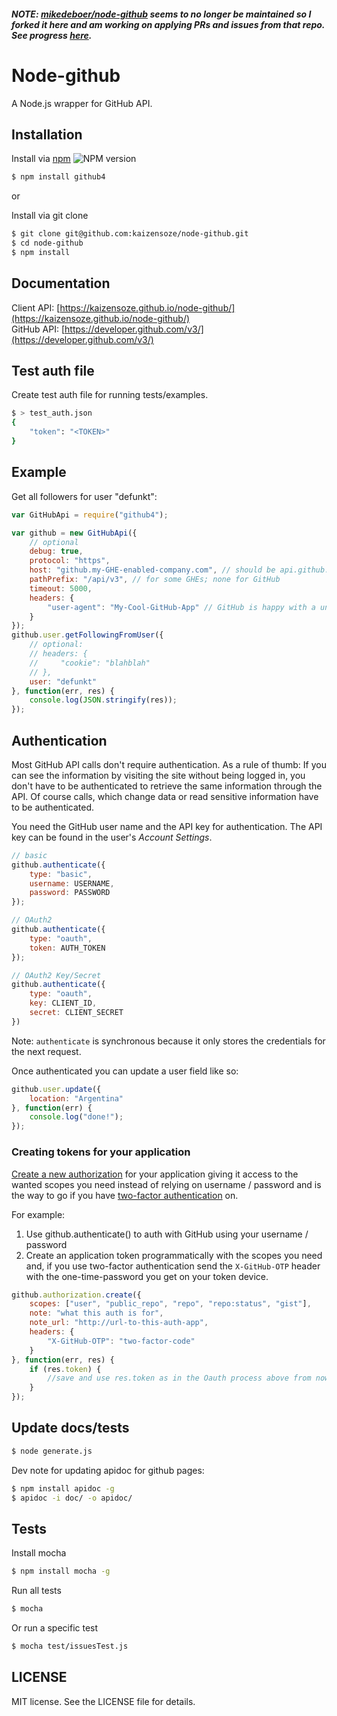 ##### NOTE: [mikedeboer/node-github](https://github.com/mikedeboer/node-github) seems to no longer be maintained so I forked it here and am working on applying PRs and issues from that repo. See progress [here](https://github.com/kaizensoze/github4/wiki/Transition-from-upstream).

# Node-github

A Node.js wrapper for GitHub API.

## Installation

Install via [npm](http://npmjs.org/) ![NPM version](https://badge.fury.io/js/github4.svg)

```bash
$ npm install github4
```

or

Install via git clone

```bash
$ git clone git@github.com:kaizensoze/node-github.git
$ cd node-github
$ npm install
```

## Documentation

Client API: [https://kaizensoze.github.io/node-github/](https://kaizensoze.github.io/node-github/)  
GitHub API: [https://developer.github.com/v3/](https://developer.github.com/v3/)

## Test auth file

Create test auth file for running tests/examples.

```bash
$ > test_auth.json
{
    "token": "<TOKEN>"
}
```

## Example

Get all followers for user "defunkt":
```javascript
var GitHubApi = require("github4");

var github = new GitHubApi({
    // optional
    debug: true,
    protocol: "https",
    host: "github.my-GHE-enabled-company.com", // should be api.github.com for GitHub
    pathPrefix: "/api/v3", // for some GHEs; none for GitHub
    timeout: 5000,
    headers: {
        "user-agent": "My-Cool-GitHub-App" // GitHub is happy with a unique user agent
    }
});
github.user.getFollowingFromUser({
    // optional:
    // headers: {
    //     "cookie": "blahblah"
    // },
    user: "defunkt"
}, function(err, res) {
    console.log(JSON.stringify(res));
});
```

## Authentication

Most GitHub API calls don't require authentication. As a rule of thumb: If you can see the information by visiting the site without being logged in, you don't have to be authenticated to retrieve the same information through the API. Of course calls, which change data or read sensitive information have to be authenticated.

You need the GitHub user name and the API key for authentication. The API key can be found in the user's _Account Settings_.

```javascript
// basic
github.authenticate({
    type: "basic",
    username: USERNAME,
    password: PASSWORD
});

// OAuth2
github.authenticate({
    type: "oauth",
    token: AUTH_TOKEN
});

// OAuth2 Key/Secret
github.authenticate({
    type: "oauth",
    key: CLIENT_ID,
    secret: CLIENT_SECRET
})
```

Note: `authenticate` is synchronous because it only stores the
credentials for the next request.

Once authenticated you can update a user field like so:
```javascript
github.user.update({
    location: "Argentina"
}, function(err) {
    console.log("done!");
});
```

### Creating tokens for your application
[Create a new authorization](https://developer.github.com/v3/oauth_authorizations/#create-a-new-authorization) for your application giving it access to the wanted scopes you need instead of relying on username / password and is the way to go if you have [two-factor authentication](https://github.com/blog/1614-two-factor-authentication) on.

For example:

1. Use github.authenticate() to auth with GitHub using your username / password
2. Create an application token programmatically with the scopes you need and, if you use two-factor authentication send the `X-GitHub-OTP` header with the one-time-password you get on your token device.

```javascript
github.authorization.create({
    scopes: ["user", "public_repo", "repo", "repo:status", "gist"],
    note: "what this auth is for",
    note_url: "http://url-to-this-auth-app",
    headers: {
        "X-GitHub-OTP": "two-factor-code"
    }
}, function(err, res) {
    if (res.token) {
        //save and use res.token as in the Oauth process above from now on
    }
});
```

## Update docs/tests

```bash
$ node generate.js
```

Dev note for updating apidoc for github pages:

```bash
$ npm install apidoc -g
$ apidoc -i doc/ -o apidoc/
```

## Tests

Install mocha
```bash
$ npm install mocha -g
```

Run all tests
```bash
$ mocha
```

Or run a specific test
```bash
$ mocha test/issuesTest.js
```

## LICENSE

MIT license. See the LICENSE file for details.
